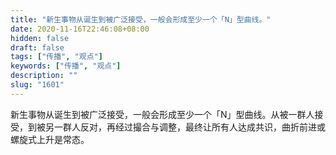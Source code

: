 ```yaml
---
title: "新生事物从诞生到被广泛接受，一般会形成至少一个「N」型曲线。"
date: 2020-11-16T22:46:08+08:00
hidden: false
draft: false
tags: ["传播", "观点"]
keywords: ["传播", "观点"]
description: ""
slug: "1601"
---
```


新生事物从诞生到被广泛接受，一般会形成至少一个「N」型曲线。从被一群人接受，到被另一群人反对，再经过撮合与调整，最终让所有人达成共识，曲折前进或螺旋式上升是常态。
